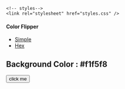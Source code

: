<!DOCTYPE html>
<html lang="en">
<head>
    <meta charset="UTF-8" />
    <meta name="viewport" content="width=device-width, initial-scale=1.0">
    <title>Color Flipper || Simple </title>

    <!-- styles-->
    <link rel="stylesheet" href="styles.css" />
</head>
<body>
    <nav>
        <div class="nav-center">
            <h4>Color Flipper</h4>
            <ul class="nav-links">
                <li><a href="index.html">Simple</a></li>
                 <li><a href="hex.html">Hex</a></li>
            </ul>
        </div>
    </nav>
    <main>
        <div class="container">
            <h2>Background Color : <span class="color">#f1f5f8</span></h2>
            <button class="btn btn-hero" id="btn">click me</button>
        </div>
    </main>
    <!-- javascript-->
        <script src="app.js"> </script>
</body>
</html>
